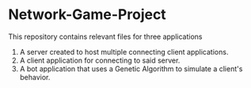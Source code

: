 # Network-Game-Project
 
This repository contains relevant files for three applications

1. A server created to host multiple connecting client applications.
2. A client application for connecting to said server.
3. A bot application that uses a Genetic Algorithm to simulate a client's behavior. 
